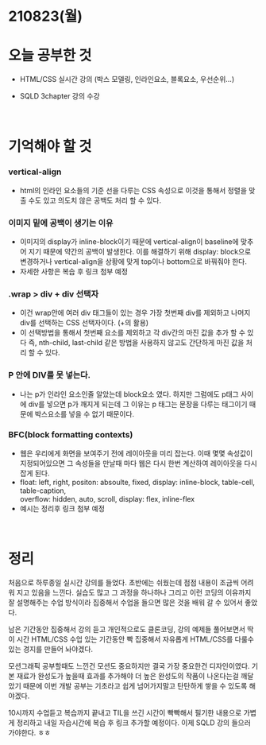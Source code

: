 # 210823(월)

# 오늘 공부한 것

- HTML/CSS 실시간 강의 (박스 모델링, 인라인요소, 블록요소, 우선순위...)
- SQLD 3chapter 강의 수강

  <br>

# 기억해야 할 것

### vertical-align

- html의 인라인 요소들의 기준 선을 다루는 CSS 속성으로 이것을 통해서 정렬을 맞출 수도 있고 의도치 않은 공백도 처리 할 수 있다.

### 이미지 밑에 공백이 생기는 이유

- 이미지의 display가 inline-block이기 때문에 vertical-align이 baseline에 맞추어 지기 때문에 약간의 공백이 발생한다. 이를 해결하기 위해 display: block으로 변경하거나 vertical-align을 상황에 맞게 top이나 bottom으로 바꿔줘야 한다.
- 자세한 사항은 복습 후 링크 첨부 예정

### .wrap > div + div 선택자

- 이건 wrap안에 여러 div 태그들이 있는 경우 가장 첫번째 div를 제외하고 나머지 div를 선택하는 CSS 선택자이다. (+의 활용)
- 이 선택방법을 통해서 첫번째 요소를 제외하고 각 div간의 마진 값을 추가 할 수 있다
  즉, nth-child, last-child 같은 방법을 사용하지 않고도 간단하게 마진 값을 처리 할 수 있다.

### P 안에 DIV를 못 넣는다.

- 나는 p가 인라인 요소인줄 알았는데 block요소 였다. 하지만 그럼에도 p태그 사이에 div를 넣으면 p가 깨지게 되는데 그 이유는 p 태그는 문장을 다루는 태그이기 때문에 박스요소를 넣을 수 없기 때문이다.

### BFC(block formatting contexts)

- 웹은 우리에게 화면을 보여주기 전에 레이아웃을 미리 잡는다.
  이때 몇몇 속성값이 지정되어있으면 그 속성들을 만날때 마다 웹은 다시 한번 계산하여 레이아웃을 다시 잡게 된다.
- float: left, right, positon: absoulte, fixed, display: inline-block, table-cell, table-caption,  
  overflow: hidden, auto, scroll, display: flex, inline-flex
- 예시는 정리후 링크 첨부 예정

<br>

# 정리

처음으로 하루종일 실시간 강의를 들었다. 초반에는 쉬웠는데 점점 내용이 조금씩 어려워 지고 있음을 느낀다. 실습도 많고 그 과정을 하나하나 그리고 이런 코딩의 이유까지 잘 설명해주는 수업 방식이라 집중해서 수업을 들으면 많은 것을 배워 갈 수 있어서 좋았다.

남은 기간동안 집중해서 강의 듣고 개인적으로도 클론코딩, 강의 예제들 풀어보면서 딱 이 시간 HTML/CSS 수업 있는 기간동안 빡 집중해서 자유롭게 HTML/CSS를 다룰수 있는 경지를 만들어 놔야겠다.

모션그래픽 공부할때도 느낀건 모션도 중요하지만 결국 가장 중요한건 디자인이였다. 기본 재료가 완성도가 높을때 효과를 추가해야 더 높은 완성도의 작품이 나온다는걸 깨달았기 때문에 이번 개발 공부는 기초라고 쉽게 넘어가지말고 탄탄하게 쌓을 수 있도록 해야겠다.

10시까지 수업듣고 복습까지 끝내고 TIL을 쓰긴 시간이 빡빡해서 필기한 내용으로 가볍게 정리하고 내일 자습시간에 복습 후 링크 추가할 예정이다. 이제 SQLD 강의 들으러 가야한다. ㅎㅎ
